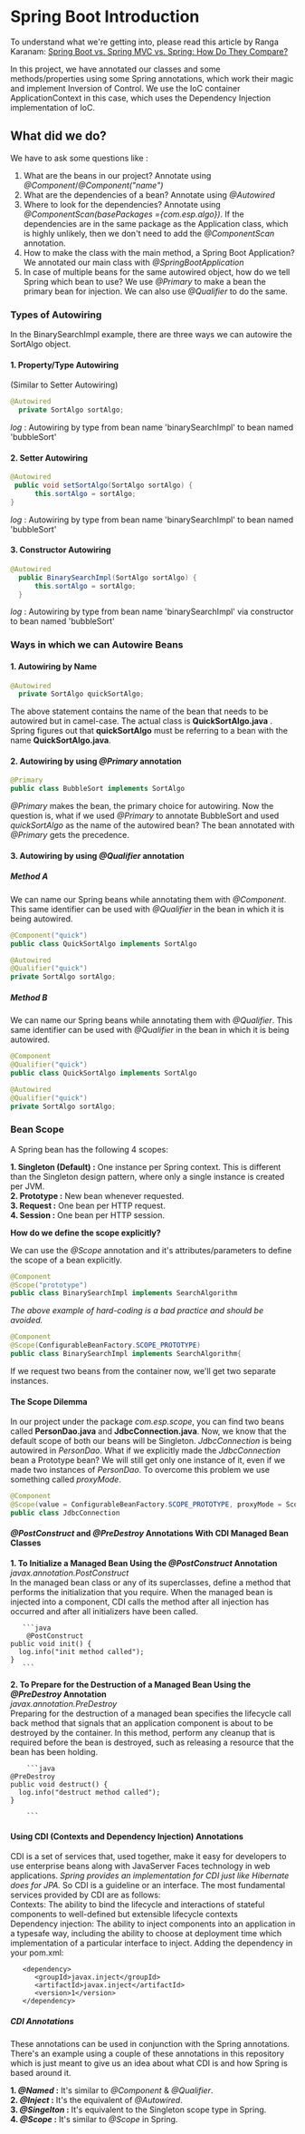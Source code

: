 # Spring Boot Introduction
To understand what we're getting into, please read this article by Ranga Karanam:
[Spring Boot vs. Spring MVC vs. Spring: How Do They Compare?](https://dzone.com/articles/spring-boot-vs-spring-mvc-vs-spring-how-do-they-compare)        

In this project, we have annotated our classes and some methods/properties using some Spring annotations, which work their magic 
and implement Inversion of Control. We use the IoC container ApplicationContext in this case, which uses the Dependency Injection
implementation of IoC.

## What did we do?
We have to ask some questions like :
 1. What are the beans in our project? Annotate using *@Component*/*@Component("name")*
 2. What are the dependencies of a bean? Annotate using *@Autowired*
 3. Where to look for the dependencies? Annotate using *@ComponentScan(basePackages ={com.esp.algo})*. If the dependencies are in
    the same package as the Application class, which is highly unlikely, then we don't need to add the *@ComponentScan* annotation.
 4. How to make the class with the main method, a Spring Boot Application? We annotated our main class with *@SpringBootApplication*   
 5. In case of multiple beans for the same autowired object, how do we tell Spring which bean to use? We use *@Primary* to make a bean       the primary bean for injection. We can also use *@Qualifier* to do the same. 

### Types of Autowiring 
In the BinarySearchImpl example, there are three ways we can autowire the SortAlgo object.

  #### 1. Property/Type Autowiring 
  (Similar to Setter Autowiring)
  
  ``` java
  @Autowired
	private SortAlgo sortAlgo;
   ```
  *log* : Autowiring by type from bean name 'binarySearchImpl' to bean named 'bubbleSort'
 
	
  #### 2. Setter Autowiring
  ``` java
  @Autowired
   public void setSortAlgo(SortAlgo sortAlgo) {
		this.sortAlgo = sortAlgo;
  }
  ```
  *log* : Autowiring by type from bean name 'binarySearchImpl' to bean named 'bubbleSort'
  
  #### 3. Constructor Autowiring
  ``` java
  @Autowired
	public BinarySearchImpl(SortAlgo sortAlgo) {
		this.sortAlgo = sortAlgo;
	}
  ```
  *log* :  Autowiring by type from bean name 'binarySearchImpl' via constructor to bean named 'bubbleSort'

  ### Ways in which we can Autowire Beans
  
  #### 1. Autowiring by Name
  
  ```java
  @Autowired
	private SortAlgo quickSortAlgo;
  ```
  The above statement contains the name of the bean that needs to be autowired but in camel-case. The actual class is                   __QuickSortAlgo.java__ . Spring figures out that __quickSortAlgo__ must be referring to a bean with the name __QuickSortAlgo.java__.
  
  #### 2. Autowiring by using *@Primary* annotation
  ```java
  @Primary
  public class BubbleSort implements SortAlgo
  ```
  *@Primary* makes the bean, the primary choice for autowiring. Now the question is, what if we used *@Primary* to annotate BubbleSort      and used *quickSortAlgo* as the name of the autowired bean? The bean annotated with *@Primary*  gets the precedence.   
  
  #### 3. Autowiring by using *@Qualifier* annotation
  ##### Method A
  We can name our Spring beans while annotating them with *@Component*. This same identifier can be used with *@Qualifier* in the bean     in which it is being autowired.
  
  ```java
  @Component("quick")
  public class QuickSortAlgo implements SortAlgo
  ```
  ```java
  @Autowired
  @Qualifier("quick")
  private SortAlgo sortAlgo;
  ```
  
  ##### Method B
  We can name our Spring beans while annotating them with *@Qualifier*. This same identifier can be used with *@Qualifier* in the bean     in which it is being autowired.
  
  ```java
  @Component
  @Qualifier("quick")
  public class QuickSortAlgo implements SortAlgo
  ```
  ```java
  @Autowired
  @Qualifier("quick")
  private SortAlgo sortAlgo;
  ```
  ### Bean Scope
  A Spring bean has the following 4 scopes:
  
  __1. Singleton (Default) :__ One instance per Spring context. This is different than the Singleton design pattern, where only a single        instance is created per JVM.  
  __2. Prototype :__ New bean whenever requested.    
  __3. Request :__ One bean per HTTP request.  
  __4. Session :__ One bean per HTTP session.  
  
  __How do we define the scope explicitly?__
  
  We can use the *@Scope* annotation and it's attributes/parameters to define the scope of a bean explicitly.
  
  ```java
  @Component
  @Scope("prototype")
  public class BinarySearchImpl implements SearchAlgorithm
  ```
  *The above example of hard-coding is a bad practice and should be avoided.*       
  
  ```java
  @Component
  @Scope(ConfigurableBeanFactory.SCOPE_PROTOTYPE)
  public class BinarySearchImpl implements SearchAlgorithm{
  ```
  If we request two beans from the container now, we'll get two separate instances.
  
  #### The Scope Dilemma
  
  In our project under the package *com.esp.scope*, you can find two beans called __PersonDao.java__ and __JdbcConnection.java__.
  Now, we know that the default scope of both our beans will be Singleton. *JdbcConnection* is being autowired in *PersonDao*. What 
  if we explicitly made the *JdbcConnection* bean a Prototype bean? We will still get only one instance of it, even if we made two         instances of *PersonDao*. To overcome this problem we use something called *proxyMode*.
  
  ```java
  @Component
  @Scope(value = ConfigurableBeanFactory.SCOPE_PROTOTYPE, proxyMode = ScopedProxyMode.TARGET_CLASS)
  public class JdbcConnection
  ```
  #### *@PostConstruct* and *@PreDestroy* Annotations With CDI Managed Bean Classes
  
  __1. To Initialize a Managed Bean Using the *@PostConstruct* Annotation__      
       _javax.annotation.PostConstruct_       
       In the managed bean class or any of its superclasses, define a method that performs the initialization that you require. When the        managed bean is injected into a component, CDI calls the method after all injection has occurred and after all                          initializers have been called.
       
       ```java
       	@PostConstruct
	public void init() {
	  log.info("init method called");
	}       
       ```
  
  __2. To Prepare for the Destruction of a Managed Bean Using the *@PreDestroy* Annotation__        
       _javax.annotation.PreDestroy_         
       Preparing for the destruction of a managed bean specifies the lifecycle call back method that signals that an application                component is about to be destroyed by the container. In this method, perform any cleanup that is required before the bean is            destroyed, such as releasing a resource that the bean has been holding.
       
        ```java
	@PreDestroy
	public void destruct() {
	  log.info("destruct method called");
	}
       
        ```
   #### Using CDI (Contexts and Dependency Injection) Annotations
   CDI is a set of services that, used together, make it easy for developers to use enterprise beans along with JavaServer Faces            technology in web applications. *Spring provides an implementation for CDI just like Hibernate does for JPA.* So CDI is a guideline or    an interface. The most fundamental services provided by CDI are as follows:                  
   Contexts: The ability to bind the lifecycle and interactions of stateful components to well-defined but extensible lifecycle contexts  
   Dependency injection: The ability to inject components into an application in a typesafe way, including the ability to choose at        deployment time which implementation of a particular interface to inject. Adding the dependency in your pom.xml:        
  
       <dependency>
	      <groupId>javax.inject</groupId>
	      <artifactId>javax.inject</artifactId>
	      <version>1</version>
       </dependency>
       
   ##### CDI Annotations
   These annotations can be used in conjunction with the Spring annotations. There's an example using a couple of these annotations in      this repository which is just meant to give us an idea about what CDI is and how Spring is based around it.     
   
   __1. *@Named* :__ It's similar to *@Component* & *@Qualifier*.     
   __2. *@Inject* :__ It's the equivalent of *@Autowired*.    
   __3. *@Singelton* :__ It's equivalent to the Singleton scope type in Spring.       
   __4. *@Scope* :__ It's similar to *@Scope* in Spring.       
   
